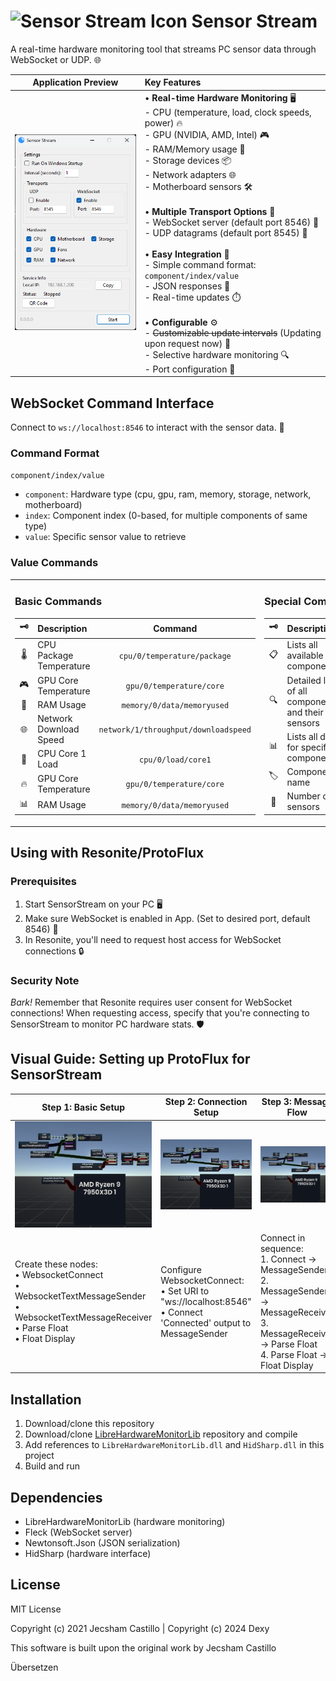 # <img src="SensorsStream\favicon.ico" width="32" height="32" alt="Sensor Stream Icon"> Sensor Stream

A real-time hardware monitoring tool that streams PC sensor data through WebSocket or UDP. 🌐

| Application Preview | Key Features |
|:---:|:---|
| ![Screenshot](assets/examples/app.png) | • **Real-time Hardware Monitoring** 🖥️<br>  - CPU (temperature, load, clock speeds, power) 🔥<br>  - GPU (NVIDIA, AMD, Intel) 🎮<br>  - RAM/Memory usage 💾<br>  - Storage devices 📦<br>  - Network adapters 🌐<br>  - Motherboard sensors 🛠️<br><br>• **Multiple Transport Options** 🚀<br>  - WebSocket server (default port 8546) 🔗<br>  - UDP datagrams (default port 8545) 📡<br><br>• **Easy Integration** 🤝<br>  - Simple command format: `component/index/value`<br>  - JSON responses 📜<br>  - Real-time updates ⏱️<br><br>• **Configurable** ⚙️<br>  - ~~Customizable update intervals~~ (Updating upon request now) 🔄<br>  - Selective hardware monitoring 🔍<br>  - Port configuration 🔧 |

## WebSocket Command Interface
Connect to `ws://localhost:8546` to interact with the sensor data. 📡

### Command Format
`component/index/value`
- `component`: Hardware type (cpu, gpu, ram, memory, storage, network, motherboard)
- `index`: Component index (0-based, for multiple components of same type)
- `value`: Specific sensor value to retrieve


### Value Commands
<table>
  <tr>
    <td valign="top">

### Basic Commands
| 🗝️ | Description | Command |
|:---:|:-----------|:-------:|
| 🌡️ | CPU Package Temperature | `cpu/0/temperature/package` |
| 🎮 | GPU Core Temperature | `gpu/0/temperature/core` |
| 💾 | RAM Usage | `memory/0/data/memoryused` |
| 🌐 | Network Download Speed | `network/1/throughput/downloadspeed` |    
| 🔧 | CPU Core 1 Load | `cpu/0/load/core1` |
| 🔥 | GPU Core Temperature | `gpu/0/temperature/core` |
| 📊 | RAM Usage | `memory/0/data/memoryused` |

</td>
<td valign="top">

### Special Commands
| 🗝️ | Description | Command |
|:---:|:-----------|:-------:|
| 📋 | Lists all available components | `system/components` |
| 🔍 | Detailed list of all components and their sensors | `system/components/all` |
| 📊 | Lists all data for specific component | `{component}/{index}` |
| 🏷️ | Component name | `{component}/{index}/name` |
| 🔢 | Number of sensors | `{component}/{index}/sensorcount` |

</td>
  </tr>
</table>

## Using with Resonite/ProtoFlux

### Prerequisites
1. Start SensorStream on your PC 🖥️
2. Make sure WebSocket is enabled in App. (Set to desired port, default 8546) 🔗
3. In Resonite, you'll need to request host access for WebSocket connections 🔒

### Security Note
*Bark!* Remember that Resonite requires user consent for WebSocket connections! When requesting access, specify that you're connecting to SensorStream to monitor PC hardware stats. 🛡️

## Visual Guide: Setting up ProtoFlux for SensorStream

| Step 1: Basic Setup | Step 2: Connection Setup | Step 3: Message Flow |
|-------------------|------------------------|-------------------|
| ![Basic ProtoFlux Setup](assets/examples/basic%20setup.jpg) | ![Connection Setup](assets/examples/basic%20setup.jpg) | ![Message Flow](assets/examples/basic%20setup.jpg) |
| Create these nodes:<br>• WebsocketConnect<br>• WebsocketTextMessageSender<br>• WebsocketTextMessageReceiver<br>• Parse Float<br>• Float Display | Configure WebsocketConnect:<br>• Set URI to "ws://localhost:8546"<br>• Connect 'Connected' output to MessageSender | Connect in sequence:<br>1. Connect → MessageSender<br>2. MessageSender → MessageReceiver<br>3. MessageReceiver → Parse Float<br>4. Parse Float → Float Display |


## Installation
1. Download/clone this repository
2. Download/clone [LibreHardwareMonitorLib](https://github.com/LibreHardwareMonitor/LibreHardwareMonitor) repository and compile
3. Add references to `LibreHardwareMonitorLib.dll` and `HidSharp.dll` in this project
4. Build and run

## Dependencies
- LibreHardwareMonitorLib (hardware monitoring)
- Fleck (WebSocket server)
- Newtonsoft.Json (JSON serialization)
- HidSharp (hardware interface)

## License
MIT License

Copyright (c) 2021 Jecsham Castillo | Copyright (c) 2024 Dexy

This software is built upon the original work by Jecsham Castillo

Übersetzen
